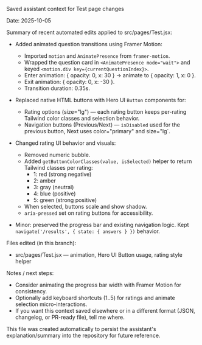 Saved assistant context for Test page changes

Date: 2025-10-05

Summary of recent automated edits applied to src/pages/Test.jsx:

- Added animated question transitions using Framer Motion:
  - Imported `motion` and `AnimatePresence` from `framer-motion`.
  - Wrapped the question card in `<AnimatePresence mode="wait">` and keyed `<motion.div key={currentQuestionIndex}>`.
  - Enter animation: { opacity: 0, x: 30 } → animate to { opacity: 1, x: 0 }.
  - Exit animation: { opacity: 0, x: -30 }.
  - Transition duration: 0.35s.

- Replaced native HTML buttons with Hero UI `Button` components for:
  - Rating options (size="lg") — each rating button keeps per-rating Tailwind color classes and selection behavior.
  - Navigation buttons (Previous/Next) — `isDisabled` used for the previous button, Next uses color="primary" and size="lg`.

- Changed rating UI behavior and visuals:
  - Removed numeric bubble.
  - Added `getButtonColorClasses(value, isSelected)` helper to return Tailwind classes per rating:
    - 1: red (strong negative)
    - 2: amber
    - 3: gray (neutral)
    - 4: blue (positive)
    - 5: green (strong positive)
  - When selected, buttons scale and show shadow.
  - `aria-pressed` set on rating buttons for accessibility.

- Minor: preserved the progress bar and existing navigation logic. Kept `navigate('/results', { state: { answers } })` behavior.

Files edited (in this branch):
- src/pages/Test.jsx — animation, Hero UI Button usage, rating style helper

Notes / next steps:
- Consider animating the progress bar width with Framer Motion for consistency.
- Optionally add keyboard shortcuts (1..5) for ratings and animate selection micro-interactions.
- If you want this context saved elsewhere or in a different format (JSON, changelog, or PR-ready file), tell me where.

This file was created automatically to persist the assistant's explanation/summary into the repository for future reference.